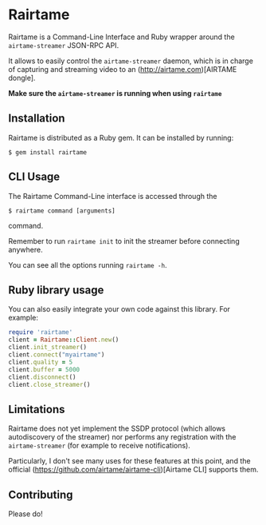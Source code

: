 # Rairtame

Rairtame is a Command-Line Interface and Ruby wrapper around the `airtame-streamer` JSON-RPC API.

It allows to easily control the `airtame-streamer` daemon, which is in charge of capturing and streaming video to an (http://airtame.com)[AIRTAME dongle].

**Make sure the `airtame-streamer` is running when using `rairtame`**

## Installation

Rairtame is distributed as a Ruby gem. It can be installed by running:

    $ gem install rairtame

## CLI Usage

The Rairtame Command-Line interface is accessed through the

    $ rairtame command [arguments]

command.

Remember to run `rairtame init` to init the streamer before connecting anywhere.

You can see all the options running `rairtame -h`.

## Ruby library usage

You can also easily integrate your own code against this library. For example:

```ruby
require 'rairtame'
client = Rairtame::Client.new()
client.init_streamer()
client.connect("myairtame")
client.quality = 5
client.buffer = 5000
client.disconnect()
client.close_streamer()
```

## Limitations

Rairtame does not yet implement the SSDP protocol (which allows autodiscovery of the streamer) nor performs any registration with the `airtame-streamer` (for example to receive notifications).

Particularly, I don't see many uses for these features at this point, and the official (https://github.com/airtame/airtame-cli)[Airtame CLI] supports them.

## Contributing

Please do!
